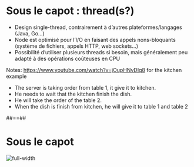 # Sous le capot : thread(s?)

* Design single-thread, contrairement à d’autres plateformes/langages (Java, Go…)
* Node est optimisé pour l’I/O en faisant des appels nons-bloquants (système de fichiers, appels HTTP, web sockets…)
* Possibilité d’utiliser plusieurs threads si besoin, mais généralement peu adapté à des opérations coûteuses en CPU

Notes:
https://www.youtube.com/watch?v=jOupHNvDIq8 for the kitchen example
- The server is taking order from table 1, it give it to kitchen. 
- He needs to wait that the kitchen finish the dish. 
- He will take the order of the table 2.
- When the dish is finish from kitchen, he will give it to table 1 and table 2

##==##

# Sous le capot

![full-width](./assets/images/nodejs-system.svg)